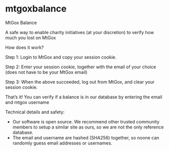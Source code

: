 mtgoxbalance
============

MtGox Balance

A safe way to enable charity initiatives (at your discretion) to verify how much you lost on MtGox

How does it work?

Step 1: Login to MtGox and copy your session cookie.

Step 2: Enter your session cookie, together with the email of your choice (does not have to be your MtGox email)

Step 3: When the above succeeded, log out from MtGox, and clear your session cookie.


That’s it!  You can verify if a balance is in our database by entering the email and mtgox username

Technical details and safety:

- Our software is open source.  We recommend other trusted community members to setup a similar site as ours, so we are not the only reference database.
- The email and username are hashed (SHA256) together, so noone can randomly guess email addresses or usernames.
